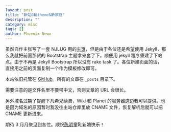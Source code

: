 ```yaml
---
layout: post
title: "新站&新theme&新家庭"
description: ""
category: misc
tags: []
author: Phoenix Nemo
---
```


虽然自作主张写了一套 NJLUG 用的[主页](https://github.com/phoenixlzx/NJLUG-site)，但是由于各位还是希望使用 Jekyll，那么我就把前面那货的 Bootstrap 主题拿来套了下，顺便用 jekyll 程序重建了下站点。由于不再是 Jekyll Bootstrap 所以没有 rake task 了。各位新建页面的话，直接用之前的页面复制一个作为模板修改即可。

本站依旧托管在 [GitHub](https://github.com/njlug/njlug.github.io)。所有的文章在 `_posts` 目录下。

需要注意的是文件名里不要带中文，否则文章的 URL 会很长。

另外域名过期了提醒下凡希兄续费，Wiki 和 Planet 的服务器这边我可以提供。也是因为域名的原因暂时我没往主站仓库里放 CNAME 文件，恢复解析后就可以把 CNAME 更新进来。

期待 3 月月聚见到各位。顺祝[陈明](https://groups.google.com/d/msg/njlug/kKkatYvjKmA/le8WZQEFVBEJ)童鞋新婚快乐！

